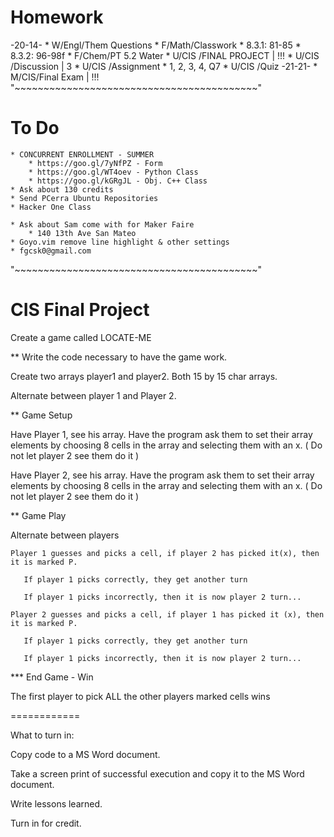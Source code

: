 # Homework
-20-14-
    * W/Engl/Them Questions
    * F/Math/Classwork
        * 8.3.1: 81-85
        * 8.3.2: 96-98f
    * F/Chem/PT 5.2 Water
    * U/CIS /FINAL PROJECT | !!!
    * U/CIS /Discussion | 3
    * U/CIS /Assignment
        * 1, 2, 3, 4, Q7
    * U/CIS /Quiz
-21-21-
    * M/CIS/Final Exam | !!!
"~~~~~~~~~~~~~~~~~~~~~~~~~~~~~~~~~~~~~~~~~~"
# To Do
    * CONCURRENT ENROLLMENT - SUMMER
        * https://goo.gl/7yNfPZ - Form
        * https://goo.gl/WT4oev - Python Class
        * https://goo.gl/kGRgJL - Obj. C++ Class
    * Ask about 130 credits
    * Send PCerra Ubuntu Repositories
    * Hacker One Class

    * Ask about Sam come with for Maker Faire
        * 140 13th Ave San Mateo
    * Goyo.vim remove line highlight & other settings
    * fgcsk0@gmail.com
"~~~~~~~~~~~~~~~~~~~~~~~~~~~~~~~~~~~~~~~~~~"
# CIS Final Project
Create a game called LOCATE-ME

** Write the code necessary to have the game work.

Create two arrays  player1 and player2. Both 15 by 15 char arrays.

Alternate between player 1 and Player 2.

** Game Setup

Have Player 1, see his array. Have the program ask them to set their array elements by choosing 8 cells in the array and selecting them with an x. ( Do not let player 2 see them do it )

Have Player 2, see his array. Have the program ask them to set their array elements by choosing 8 cells in the array and selecting them with an x. ( Do not let player 2 see them do it )

** Game Play

Alternate between players

    Player 1 guesses and picks a cell, if player 2 has picked it(x), then it is marked P.

       If player 1 picks correctly, they get another turn

       If player 1 picks incorrectly, then it is now player 2 turn...

    Player 2 guesses and picks a cell, if player 1 has picked it (x), then it is marked P.

       If player 1 picks correctly, they get another turn

       If player 1 picks incorrectly, then it is now player 2 turn...

*** End Game - Win

The first player to pick ALL the other players marked cells wins

 

============

What to turn in:

Copy code to a MS Word document.

Take a screen print of successful execution and copy it to the MS Word document.

Write lessons learned.

Turn in for credit.
